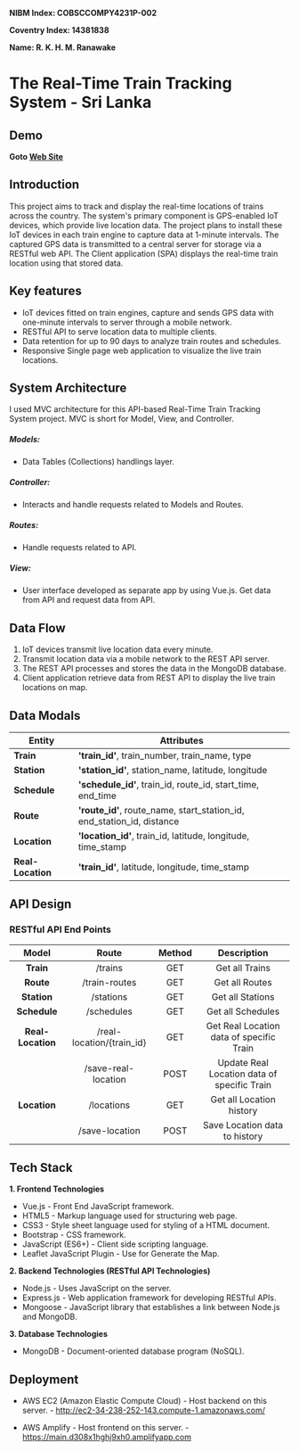 **NIBM Index: COBSCCOMPY4231P-002**

**Coventry Index: 14381838**

**Name: R. K. H. M. Ranawake**

# The Real-Time Train Tracking System - Sri Lanka

## Demo
**Goto [Web Site](https://www.livetrainlocation.xyz/)**

## Introduction
This project aims to track and display the real-time locations of trains across the country. The system's primary component is GPS-enabled IoT devices, which provide live location data. The project plans to install these IoT devices in each train engine to capture data at 1-minute intervals. The captured GPS data is transmitted to a central server for storage via a RESTful web API. The Client application (SPA) displays the real-time train location using that stored data.

## Key features
* IoT devices fitted on train engines, capture and sends GPS data with one-minute intervals to server through a mobile network.
* RESTful API to serve location data to multiple clients.
* Data retention for up to 90 days to analyze train routes and schedules.
* Responsive Single page web application to visualize the live train locations.

## System Architecture
I used MVC architecture for this API-based Real-Time Train Tracking System project. MVC is short for Model, View, and Controller.

##### Models:
* Data Tables (Collections) handlings layer.

##### Controller:
* Interacts and handle requests related to Models and Routes.

##### Routes:
* Handle requests related to API.

##### View:
* User interface developed as separate app by using Vue.js. Get data from API and request data from API.

## Data Flow
1.	IoT devices transmit live location data every minute.
2.	Transmit location data via a mobile network to the REST API server.
3.	The REST API processes and stores the data in the MongoDB database.
4.	Client application retrieve data from REST API to display the live train locations on map.

## Data Modals

| **Entity**        | **Attributes**                                                   |
|-------------------|------------------------------------------------------------------|
| **Train**         | **'train_id'**, train_number, train_name, type                         |
| **Station**       | **'station_id'**, station_name, latitude, longitude                    |
| **Schedule**      | **'schedule_id'**, train_id, route_id, start_time, end_time            |
| **Route**   | **'route_id'**, route_name, start_station_id, end_station_id, distance |
| **Location**      | **'location_id'**, train_id, latitude, longitude, time_stamp           |
| **Real-Location** | **'train_id'**, latitude, longitude, time_stamp                        |

## API Design

### RESTful API End Points

| **Model**     | **Route**                 | **Method** | **Description**                             |
|:-------------:|:-------------------------:|:----------:|:-------------------------------------------:|
| **Train**         | /trains                   | GET        | Get all Trains                              |
| **Route**         | /train-routes             | GET        | Get all Routes                              |
| **Station**       | /stations                 | GET        | Get all Stations                            |
| **Schedule**      | /schedules                | GET        | Get all Schedules                           |
| **Real-Location** | /real-location/{train_id} | GET        | Get Real Location data of specific Train    |
|               | /save-real-location       | POST       | Update Real Location data of specific Train |
| **Location**      | /locations                | GET        | Get all Location history                    |
|               | /save-location            | POST       | Save Location data to history               |


## Tech Stack

**1. Frontend Technologies**
- Vue.js - Front End JavaScript framework.
- HTML5 - Markup language used for structuring web page.
- CSS3 - Style sheet language used for styling of a HTML document.
- Bootstrap - CSS framework.
- JavaScript (ES6+) - Client side scripting language.
- Leaflet JavaScript Plugin - Use for Generate the Map.

**2. Backend Technologies (RESTful API Technologies)**
- Node.js - Uses JavaScript on the server.
- Express.js - Web application framework for developing RESTful APIs.
- Mongoose - JavaScript library that establishes a link between Node.js and MongoDB.

**3. Database Technologies**
- MongoDB -  Document-oriented database program (NoSQL).

## Deployment

- AWS EC2 (Amazon Elastic Compute Cloud) - Host backend on this server.  - http://ec2-34-238-252-143.compute-1.amazonaws.com/

- AWS Amplify - Host frontend on this server. - https://main.d308x1hghj9xh0.amplifyapp.com
